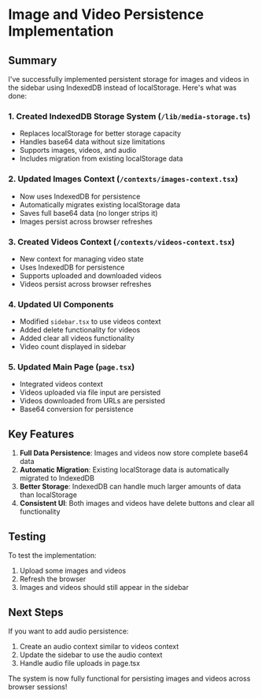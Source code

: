 # Image and Video Persistence Implementation

## Summary

I've successfully implemented persistent storage for images and videos in the sidebar using IndexedDB instead of localStorage. Here's what was done:

### 1. Created IndexedDB Storage System (`/lib/media-storage.ts`)
- Replaces localStorage for better storage capacity
- Handles base64 data without size limitations
- Supports images, videos, and audio
- Includes migration from existing localStorage data

### 2. Updated Images Context (`/contexts/images-context.tsx`)
- Now uses IndexedDB for persistence
- Automatically migrates existing localStorage data
- Saves full base64 data (no longer strips it)
- Images persist across browser refreshes

### 3. Created Videos Context (`/contexts/videos-context.tsx`)
- New context for managing video state
- Uses IndexedDB for persistence
- Supports uploaded and downloaded videos
- Videos persist across browser refreshes

### 4. Updated UI Components
- Modified `sidebar.tsx` to use videos context
- Added delete functionality for videos
- Added clear all videos functionality
- Video count displayed in sidebar

### 5. Updated Main Page (`page.tsx`)
- Integrated videos context
- Videos uploaded via file input are persisted
- Videos downloaded from URLs are persisted
- Base64 conversion for persistence

## Key Features

1. **Full Data Persistence**: Images and videos now store complete base64 data
2. **Automatic Migration**: Existing localStorage data is automatically migrated to IndexedDB
3. **Better Storage**: IndexedDB can handle much larger amounts of data than localStorage
4. **Consistent UI**: Both images and videos have delete buttons and clear all functionality

## Testing

To test the implementation:
1. Upload some images and videos
2. Refresh the browser
3. Images and videos should still appear in the sidebar

## Next Steps

If you want to add audio persistence:
1. Create an audio context similar to videos context
2. Update the sidebar to use the audio context
3. Handle audio file uploads in page.tsx

The system is now fully functional for persisting images and videos across browser sessions!
